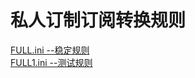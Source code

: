 # 私人订制订阅转换规则
[FULL.ini --稳定规则](https://raw.githubusercontent.com/shenyiyouge/custom_rules/refs/heads/main/FULL.ini)  
[FULL1.ini --测试规则](https://raw.githubusercontent.com/shenyiyouge/custom_rules/refs/heads/main/FULLRULES_TEST.ini)

